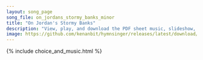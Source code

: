 ```yaml
---
layout: song_page
song_file: on_jordans_stormy_banks_minor
title: "On Jordan's Stormy Banks"
description: "View, play, and download the PDF sheet music, slideshow, and audio. Lyrics: On Jordan's stormy banks I stand and cast a wishful eye to Canaan's fair and happy land where my possessions lie.    I'm bound for the promised land, ... english theist 4part chords"
image: https://github.com/kenanbit/hymnsinger/releases/latest/download/on_jordans_stormy_banks_minor-trad.png
---
```


{% include choice_and_music.html %}